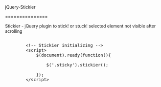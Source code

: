 jQuery-Stickier

===============


Stickier - jQuery plugin to stick! or stuck! selected element not visible after scrolling

<pre>

		&lt;!-- Stickier initializing --&gt;
		&lt;script&gt;
			$(document).ready(function(){
				
				$('.sticky').stickier();
  
			});
		&lt;/script&gt;

</pre>
